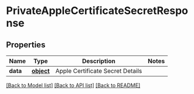 # PrivateAppleCertificateSecretResponse

## Properties
Name | Type | Description | Notes
------------ | ------------- | ------------- | -------------
**data** | [**object**](.md) | Apple Certificate Secret Details | 

[[Back to Model list]](../README.md#documentation-for-models) [[Back to API list]](../README.md#documentation-for-api-endpoints) [[Back to README]](../README.md)

